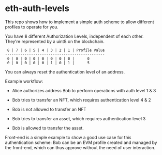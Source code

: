 # eth-auth-levels
This repo shows how to implement a simple auth scheme to allow different profiles to operate for you.

You have 8 different Authorization Levels, independent of each other. They're represented by a uint8 on the blockchain.

```
 8 | 7 | 6 | 5 | 4 | 3 | 2 | 1 | Profile Value
----------------------------------------------
 0 | 0 | 0 | 0 | 0 | 0 | 0 | 0 |      0       
 0 | 0 | 0 | 0 | 0 | 1 | 0 | 1 |      5
```

You can always reset the authentication level of an address.

Example workflow:
 - Alice authorizes address Bob to perform operations with auth level 1 & 3

 - Bob tries to transfer an NFT, which requires authentication level 4 & 2

 - Bob is not allowed to transfer an NFT
 - Bob tries to transfer an asset, which requires authentication level 3
 - Bob is allowed to transfer the asset.

Front-end is a simple example to show a good use case for this authentication scheme:
Bob can be an EVM profile created and managed by the front-end, which can thus approve without the need of user interaction.